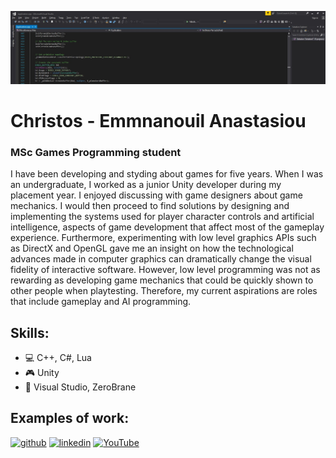 ![MSc Games Programming student](https://github.com/hristomanos/hristomanos/blob/main/bannerCropped.jpg)

# Christos - Emmnanouil Anastasiou 
### MSc Games Programming student
I have been developing and styding about games for five years. When I was an undergraduate, I worked as a junior Unity 
developer during my placement year. I enjoyed discussing with game designers about game 
mechanics. I would then proceed to find solutions by designing and implementing the systems 
used for player character controls and artificial intelligence, aspects of game development that 
affect most of the gameplay experience. Furthermore, experimenting with low level graphics 
APIs such as DirectX and OpenGL gave me an insight on how the technological advances 
made in computer graphics can dramatically change the visual fidelity of interactive software. 
However, low level programming was not as rewarding as developing game mechanics 
that could be quickly shown to other people when playtesting. Therefore, my current aspirations are roles that 
include gameplay and AI programming.

## Skills:
* :computer: C++, C#, Lua 
* :video_game: Unity 
* :wrench: Visual Studio, ZeroBrane 
## Examples of work:






[<img src='https://cdn.jsdelivr.net/npm/simple-icons@3.0.1/icons/github.svg' alt='github' height='40'>](https://github.com/hristomanos)  [<img src='https://cdn.jsdelivr.net/npm/simple-icons@3.0.1/icons/linkedin.svg' alt='linkedin' height='40'>](https://www.linkedin.com/in/christos-emmanouil-anastasiou-a34a5b113//)  [<img src='https://cdn.jsdelivr.net/npm/simple-icons@3.0.1/icons/youtube.svg' alt='YouTube' height='40'>](https://www.youtube.com/channel/UCorMiitmU_6padBpn4smrRA )  

